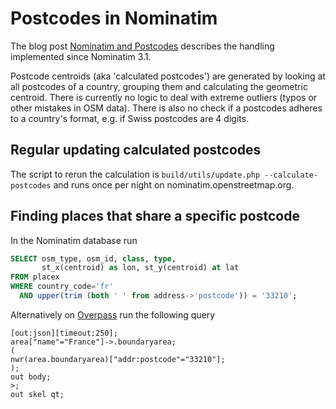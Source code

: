 # Postcodes in Nominatim

The blog post [Nominatim and Postcodes](https://www.openstreetmap.org/user/lonvia/diary/43143)
describes the handling implemented since Nominatim 3.1.

Postcode centroids (aka 'calculated postcodes') are generated by looking at all
postcodes of a country, grouping them and calculating the geometric centroid.
There is currently no logic to deal with extreme outliers (typos or other
mistakes in OSM data). There is also no check if a postcodes adheres to a
country's format, e.g. if Swiss postcodes are 4 digits.


## Regular updating calculated postcodes

The script to rerun the calculation is
`build/utils/update.php --calculate-postcodes`
and runs once per night on nominatim.openstreetmap.org.


## Finding places that share a specific postcode

In the Nominatim database run

```sql
SELECT osm_type, osm_id, class, type,
       st_x(centroid) as lon, st_y(centroid) at lat
FROM placex
WHERE country_code='fr'
  AND upper(trim (both ' ' from address->'postcode')) = '33210';
```

Alternatively on [Overpass](https://overpass-turbo.eu/) run the following query

```
[out:json][timeout:250];
area["name"="France"]->.boundaryarea;
(
nwr(area.boundaryarea)["addr:postcode"="33210"];
);
out body;
>;
out skel qt;
```

